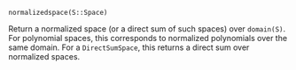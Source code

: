 ```
normalizedspace(S::Space)
```

Return a normalized space (or a direct sum of such spaces) over `domain(S)`. For polynomial spaces, this corresponds to normalized polynomials over the same domain. For a `DirectSumSpace`, this returns a direct sum over normalized spaces.
